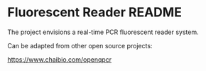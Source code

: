 # Fluorescent Reader README

The project envisions a real-time PCR fluorescent reader system.

Can be adapted from other open source projects:

https://www.chaibio.com/openqpcr

